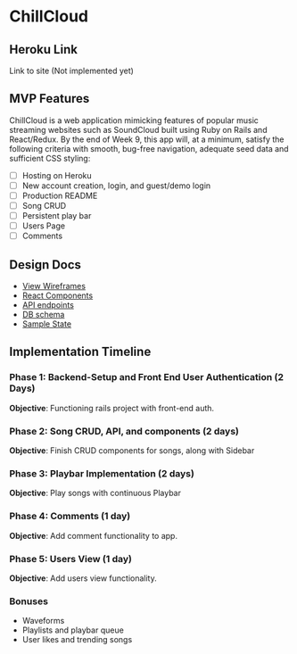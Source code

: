 # ChillCloud


## Heroku Link

Link to site (Not implemented yet)

## MVP Features

ChillCloud is a web application mimicking features of popular music streaming websites such as SoundCloud built using Ruby on Rails
and React/Redux. By the end of Week 9, this app will, at a minimum, satisfy the
following criteria with smooth, bug-free navigation, adequate seed data and
sufficient CSS styling:

- [ ] Hosting on Heroku
- [ ] New account creation, login, and guest/demo login
- [ ] Production README
- [ ] Song CRUD
- [ ] Persistent play bar
- [ ] Users Page
- [ ] Comments

## Design Docs

* [View Wireframes][wireframes]
* [React Components][components]
* [API endpoints][api-endpoints]
* [DB schema][schema]
* [Sample State][sample-state]

[wireframes]: wireframes/ChillCloud.pdf
[components]: component-hierarchy.md
[sample-state]: sample-state.md
[api-endpoints]: api-endpoints.md
[schema]: schema.md

## Implementation Timeline

### Phase 1: Backend-Setup and Front End User Authentication (2 Days)

__Objective__: Functioning rails project with front-end auth.

### Phase 2: Song CRUD, API, and components (2 days)

__Objective__: Finish CRUD components for songs, along with Sidebar

### Phase 3: Playbar Implementation (2 days)
__Objective__: Play songs with continuous Playbar

### Phase 4: Comments (1 day)
__Objective__: Add comment functionality to app.

### Phase 5: Users View (1 day)
__Objective__: Add users view functionality.

### Bonuses

- Waveforms
- Playlists and playbar queue
- User likes and trending songs
